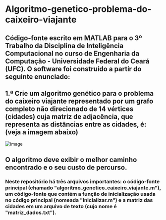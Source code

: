 # Algoritmo-genetico-problema-do-caixeiro-viajante
## Código-fonte escrito em MATLAB para o 3º Trabalho da Disciplina de Inteligência Computacional no curso de Engenharia da Computação - Universidade Federal do Ceará (UFC). O software foi construído a partir do seguinte enunciado:

## 1.ª Crie um algoritmo genético para o problema do caixeiro viajante representado por um grafo completo não direcionado de 14 vértices (cidades) cuja matriz de adjacência, que representa as distâncias entre as cidades, é: (veja a imagem abaixo)

![image](https://github.com/RanieryAV/Algoritmo-genetico-problema-do-caixeiro-viajante/assets/58216614/7a3ac22d-d7e1-471a-a4a2-db4ffe812d82)

## O algoritmo deve exibir o melhor caminho encontrado e o seu custo de percurso.

### Neste repositório há três arquivos importantes: o código-fonte principal (chamado "algoritmo_genetico_caixeiro_viajante.m"), um código-fonte que contém a função de inicialização usada no código principal (nomeada "inicializar.m") e a matriz das cidades em um arquivo de texto (cujo nome é "matriz_dados.txt").
